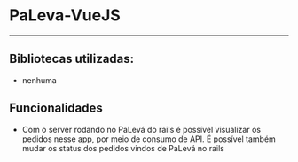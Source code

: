 # PaLeva-VueJS

---

## Bibliotecas utilizadas:
- nenhuma


## Funcionalidades
- Com o server rodando no PaLevá do rails é possível visualizar os pedidos nesse app,
por meio de consumo de API. É possível também mudar os status dos pedidos vindos de PaLevá
no rails